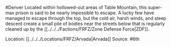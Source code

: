 #Denver 
Located within hollowed-out areas of Table Mountain, this super-max prison is said to be nearly impossible to escape. A lucky few have managed to escape through the top, but the cold air, harsh winds, and steep descent create a small pile of bodies near the streets below that is regularly cleaned up by the [[../../../Factions/FRFZ/Zone Defense Force|ZDF]].

Location: [[../../../Locations/FRFZ/Arvada|Arvada]]
Source: #6th
